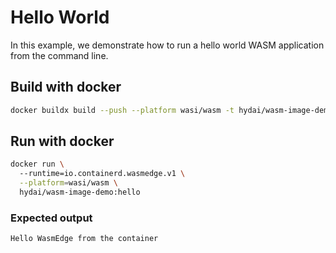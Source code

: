 # Hello World

In this example, we demonstrate how to run a hello world WASM application from the command line.

## Build with docker

```bash
docker buildx build --push --platform wasi/wasm -t hydai/wasm-image-demo:hello .
```

## Run with docker

```bash
docker run \                                                                                              130 ↵  5008  16:05:30
  --runtime=io.containerd.wasmedge.v1 \
  --platform=wasi/wasm \
  hydai/wasm-image-demo:hello
```

### Expected output

```
Hello WasmEdge from the container
```

